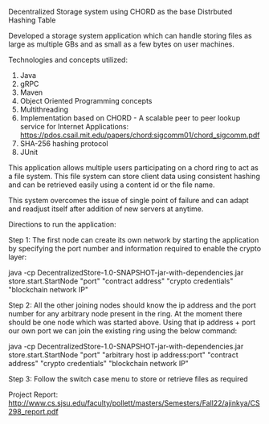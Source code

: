 Decentralized Storage system using CHORD as the base Distrbuted Hashing Table

Developed a storage system application which can handle storing files as large as multiple GBs and as small as a few bytes on user machines.

Technologies and concepts utilized:
1. Java
2. gRPC
3. Maven
4. Object Oriented Programming concepts
5. Multithreading
6. Implementation based on CHORD - A scalable peer to peer lookup service for Internet Applications: https://pdos.csail.mit.edu/papers/chord:sigcomm01/chord_sigcomm.pdf 
7. SHA-256 hashing protocol
8. JUnit

This application allows multiple users participating on a chord ring to act as a file system. This file system can store client data using consistent hashing
and can be retrieved easily using a content id or the file name.

This system overcomes the issue of single point of failure and can adapt and readjust itself after addition of new servers at anytime.

Directions to run the application:

Step 1: The first node can create its own network by starting the application by specifying the port number and information required to enable the crypto layer:

java -cp DecentralizedStore-1.0-SNAPSHOT-jar-with-dependencies.jar store.start.StartNode "port" "contract address" "crypto credentials" "blockchain network IP"

Step 2: All the other joining nodes should know the ip address and the port number for any arbitrary node present in the ring. At the moment there should be one node which was started above. Using that ip address + port our own port we can join the existing ring using the below command:

java -cp DecentralizedStore-1.0-SNAPSHOT-jar-with-dependencies.jar store.start.StartNode "port" "arbitrary host ip address:port" "contract address" "crypto credentials" "blockchain network IP"

Step 3: Follow the switch case menu to store or retrieve files as required

Project Report: http://www.cs.sjsu.edu/faculty/pollett/masters/Semesters/Fall22/ajinkya/CS298_report.pdf
